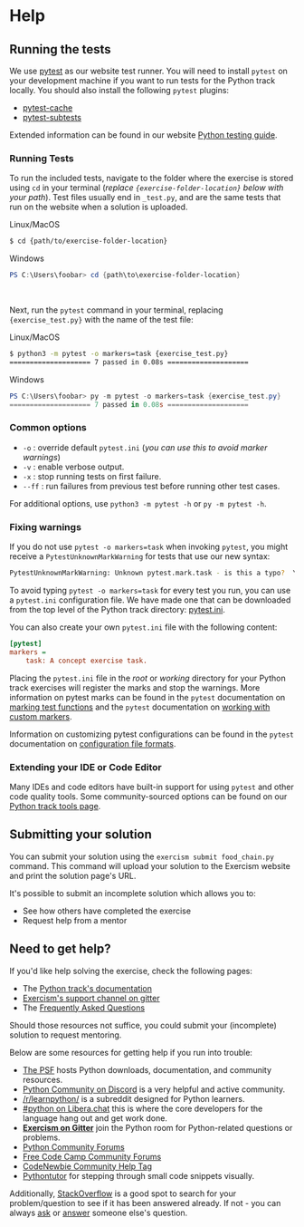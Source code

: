 # Help

## Running the tests

We use [pytest][pytest: Getting Started Guide] as our website test runner.
You will need to install `pytest` on your development machine if you want to run tests for the Python track locally.
You should also install the following `pytest` plugins:

- [pytest-cache][pytest-cache]
- [pytest-subtests][pytest-subtests]

Extended information can be found in our website [Python testing guide][Python track tests page].


### Running Tests

To run the included tests, navigate to the folder where the exercise is stored using `cd` in your terminal (_replace `{exercise-folder-location}` below with your path_).
Test files usually end in `_test.py`, and are the same tests that run on the website when a solution is uploaded.

Linux/MacOS
```bash
$ cd {path/to/exercise-folder-location}
```

Windows
```powershell
PS C:\Users\foobar> cd {path\to\exercise-folder-location}
```

<br>

Next, run the `pytest` command in your terminal, replacing `{exercise_test.py}` with the name of the test file:

Linux/MacOS
```bash
$ python3 -m pytest -o markers=task {exercise_test.py}
==================== 7 passed in 0.08s ====================
```

Windows
```powershell
PS C:\Users\foobar> py -m pytest -o markers=task {exercise_test.py}
==================== 7 passed in 0.08s ====================
```


### Common options
- `-o` : override default `pytest.ini` (_you can use this to avoid marker warnings_)
- `-v` : enable verbose output.
- `-x` : stop running tests on first failure.
- `--ff` : run failures from previous test before running other test cases.

For additional options, use `python3 -m pytest -h` or `py -m pytest -h`.


### Fixing warnings

If you do not use `pytest -o markers=task` when invoking `pytest`, you might receive a `PytestUnknownMarkWarning` for tests that use our new syntax:

```bash
PytestUnknownMarkWarning: Unknown pytest.mark.task - is this a typo?  You can register custom marks to avoid this warning - for details, see https://docs.pytest.org/en/stable/mark.html
```

To avoid typing `pytest -o markers=task` for every test you run, you can use a `pytest.ini` configuration file.
We have made one that can be downloaded from the top level of the Python track directory: [pytest.ini][pytest.ini].

You can also create your own `pytest.ini` file with the following content:

```ini
[pytest]
markers =
    task: A concept exercise task.
```

Placing the `pytest.ini` file in the _root_ or _working_ directory for your Python track exercises will register the marks and stop the warnings.
More information on pytest marks can be found in the `pytest` documentation on [marking test functions][pytest: marking test functions with attributes] and the `pytest` documentation on [working with custom markers][pytest: working with custom markers].

Information on customizing pytest configurations can be found in the `pytest` documentation on [configuration file formats][pytest: configuration file formats].


### Extending your IDE or Code Editor

Many IDEs and code editors have built-in support for using `pytest` and other code quality tools.
Some community-sourced options can be found on our [Python track tools page][Python track tools page].

[Pytest: Getting Started Guide]: https://docs.pytest.org/en/latest/getting-started.html
[Python track tools page]: https://exercism.org/docs/tracks/python/tools
[Python track tests page]: https://exercism.org/docs/tracks/python/tests
[pytest-cache]:http://pythonhosted.org/pytest-cache/
[pytest-subtests]:https://github.com/pytest-dev/pytest-subtests
[pytest.ini]: https://github.com/exercism/python/blob/main/pytest.ini
[pytest: configuration file formats]: https://docs.pytest.org/en/6.2.x/customize.html#configuration-file-formats
[pytest: marking test functions with attributes]: https://docs.pytest.org/en/6.2.x/mark.html#raising-errors-on-unknown-marks
[pytest: working with custom markers]: https://docs.pytest.org/en/6.2.x/example/markers.html#working-with-custom-markers

## Submitting your solution

You can submit your solution using the `exercism submit food_chain.py` command.
This command will upload your solution to the Exercism website and print the solution page's URL.

It's possible to submit an incomplete solution which allows you to:

- See how others have completed the exercise
- Request help from a mentor

## Need to get help?

If you'd like help solving the exercise, check the following pages:

- The [Python track's documentation](https://exercism.org/docs/tracks/python)
- [Exercism's support channel on gitter](https://gitter.im/exercism/support)
- The [Frequently Asked Questions](https://exercism.org/docs/using/faqs)

Should those resources not suffice, you could submit your (incomplete) solution to request mentoring.

Below are some resources for getting help if you run into trouble:

- [The PSF](https://www.python.org) hosts Python downloads, documentation, and community resources.
- [Python Community on Discord](https://pythondiscord.com/) is a very helpful and active community.
- [/r/learnpython/](https://www.reddit.com/r/learnpython/) is a subreddit designed for Python learners.
- [#python on Libera.chat](https://www.python.org/community/irc/) this is where the core developers for the language hang out and get work done.
- [**Exercism on Gitter**](https://gitter.im/exercism/home) join the Python room for Python-related questions or problems.
- [Python Community Forums](https://discuss.python.org/)
- [Free Code Camp Community Forums](https://forum.freecodecamp.org/)
- [CodeNewbie Community Help Tag](https://community.codenewbie.org/t/help)
- [Pythontutor](http://pythontutor.com/) for stepping through small code snippets visually.


Additionally, [StackOverflow](http://stackoverflow.com/questions/tagged/python) is a good spot to search for your problem/question to see if it has been answered already.
 If not - you can always [ask](https://stackoverflow.com/help/how-to-ask) or [answer](https://stackoverflow.com/help/how-to-answer) someone else's question.